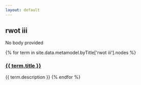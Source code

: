 ```yaml
---
layout: default
---
```

<style>
.initial-content {
  padding-left:5%;
  padding-right:25px;
}
</style>

## rwot iii

No body provided

{% for term in site.data.metamodel.byTitle['rwot iii'].nodes %}
### <a href='/_pages/embed?t={{ term.title }}'>{{ term.title }}</a>

{{ term.description }}
{% endfor %}
